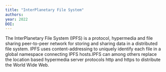 ```yaml
---
title: "InterPlanetary File System"
authors: 
year: 2022
DOI: 
---
```

The InterPlanetary File System (IPFS) is a protocol, hypermedia and file sharing peer-to-peer network for storing and sharing data in a distributed file system. IPFS uses content-addressing to uniquely identify each file in a global namespace connecting IPFS hosts.IPFS can among others replace the location based hypermedia server protocols http and https to distribute the World Wide Web.
